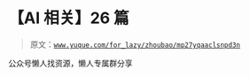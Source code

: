 # 【AI 相关】26 篇

> 原文：[`www.yuque.com/for_lazy/zhoubao/mp27yqaaclsnpd3n`](https://www.yuque.com/for_lazy/zhoubao/mp27yqaaclsnpd3n)

公众号懒人找资源，懒人专属群分享